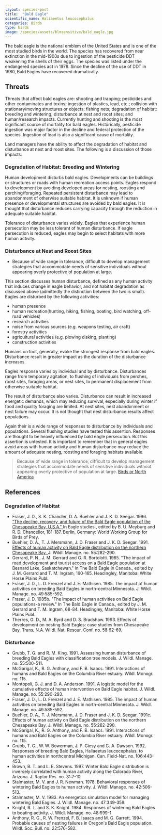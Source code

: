 ```yaml
---
layout: species-post
title:  "Bald Eagle"
scientific_name: Haliaeetus leucocephalus
categories: Birds
type: birds
image: /species/assets/blmsensitive/bald_eagle.jpg
---
```

The bald eagle is the national emblem of the United States and is one of the most studied birds in the world.  The species has recovered from near extinction in the mid-1900s due to ingestion of the pesticide DDT weakening the shells of their eggs. The species was listed under the endangered species act in 1978. Since the decline of the use of DDT in 1980, Bald Eagles have recovered dramatically.

## Threats
Threats that affect bald eagles are: shooting and trapping; pesticides and other contaminates and toxins; ingestion of plastics, lead, etc.; collision with stationary/moving structures or objects; fishing nets; degradation of habitat: breeding and wintering; disturbance at nest and roost sites; and human/research impacts.  Currently hunting and shooting is the most significant source of mortality for bald eagles. Historically, pesticide ingestion was major factor in the decline and federal protection of the species. Ingestion of lead is also a significant cause of mortality.

Land managers have the ability to affect the degradation of habitat and disturbance at nest and roost sites.  The following is a discussion of those impacts.

### Degradation of Habitat: Breeding and Wintering
Human development disturbs bald eagles. Developments can be buildings or structures or roads with human recreation access points. Eagles respond to development by avoiding developed areas for nesting, roosting and perching/foraging.  Repeated persistent disturbance may lead to abandonment of otherwise suitable habitat. It is unknown if human presence or developmental structures are avoided by bald eagles. It is thought that disturbance reduces carrying capacity through the reduction in adequate suitable habitat.

Tolerance of disturbance varies widely. Eagles that experience human persecution may be less tolerant of human disturbance. If eagle persecution is reduced, eagles may begin to select habitats with more human activity.

### Disturbance at Nest and Roost Sites



* Because of wide range in tolerance, difficult to develop management strategies that accommodate needs of sensitive individuals without appearing overly protective of population at large.

This section discusses human disturbance, defined as any human activity that induces change in eagle behavior, and not habitat degradation as discussed above (admittedly the distinction between the two is small). Eagles are disturbed by the following activities:
* human presence
* human recreation(hunting, hiking, fishing, boating, bird watching, off-road vehicles)
* research activities
* noise from various sources (e.g. weapons testing, air craft)
* forestry activities
* agricultural activities (e.g. plowing disking, planting)
* construction activities

Humans on foot, generally, evoke the strongest response from bald eagles. Disturbance result in greater impact as the duration of the disturbance increases.

Eagles response varies by individual and by disturbance.  Disturbances range from temporary agitation, to flushing of individuals from perches, roost sites, foraging areas, or nest sites, to permanent displacement from otherwise suitable habitat.

The result of disturbance also varies. Disturbance can result in increased energetic demands, which may reducing survival, especially during winter if food and quality foraging are limited. At nest sites, nest abandonment or nest failure may occur.  It is not thought that nest disturbance results affect populations.

Again their is a wide range of responses to disturbance by individuals and populations. Several flushing studies have tested this assertion. Responses are thought to be heavily influenced by bald eagle persecution.  But this assertion is untested. It is important to remember that in general eagles avoid areas with human activity and human disturbance may reduce the amount of adequate nesting, roosting and foraging habitats available.

> Because of wide range in tolerance, difficult to develop management strategies that accommodate needs of sensitive individuals without appearing overly protective of population at large. [Birds or North America](https://birdsna.org/Species-Account/bna/species/baleag/conservation)


## References

### Degradation of Habitat
* Fraser, J. D., S. K. Chandler, D. A. Buehler and J. K. D. Seegar. 1996. ["The decline, recovery, and future of the Bald Eagle population of the Chesapeake Bay, U.S.A." ](http://www.raptors-international.org/book/eagle_studies_1996/Fraser_Sheri_1996_181-187.pdf) In Eagle studies., edited by B. U. Meyburg and R. D. Chancellor, 181-187. Berlin, Germany: World Working Group for Birds of Prey.
* Buehler, D. A., T. J. Mersmann, J. D. Fraser and J. K. D. Seegar. 1991. [ Effects of human activity on Bald Eagle distribution on the northern Chesapeake Bay.  ](https://www.jstor.org/stable/3809151?socuuid=06f1d35c-edb7-4327-b6cf-0f3345e285af&socplat=email) J. Wildl. Manage. no. 55:282-290.
* Gerrard, P. N., J. M. Gerrard and G. R. Bortolotti. 1985. "The impact of road development and tourist access on a Bald Eagle population at Besnard Lake, Saskatchewan." In The Bald Eagle in Canada., edited by J. M. Gerrard and T. M. Ingram, 160-165. Headingley, Manitoba: White Horse Plains Publ.
* Fraser, J. D., L. D. Frenzel and J. E. Mathisen. 1985. The impact of human activities on breeding Bald Eagles in north-central Minnesota. J. Wildl. Manage. no. 49:585-592.
* Fraser, J. D. 1985b. "The impact of human activities on Bald Eagle populations-a review." In The Bald Eagle in Canada., edited by J. M. Gerrard and T. M. Ingram, 68-84. Headingley, Manitoba: White Horse Plains Publ.
* Therres, G. D., M. A. Byrd and D. S. Bradshaw. 1993. Effects of development on nesting Bald Eagles: case studies from Chesapeake Bay. Trans. N.A. Wildl. Nat. Resour. Conf. no. 58:62-69.

### Disturbance
* Grubb, T. G. and R. M. King. 1991. Assessing human disturbance of breeding Bald Eagles with classification tree models. J. Wildl. Manage. no. 55:500-511.
* McGarigal, K., R. G. Anthony, and F. B. Isaacs. 1991. Interactions of humans and Bald Eagles on the Columbia River estuary. Wildl. Monogr. no. 115.
* Montopoli, G. J. and D. A. Anderson. 1991. A logistic model for the cumulative effects of human intervention on Bald Eagle habitat. J. Wildl. Manage. no. 55:290-293.
* Fraser, J. D., L. D. Frenzel and J. E. Mathisen. 1985. The impact of human activities on breeding Bald Eagles in north-central Minnesota. J. Wildl. Manage. no. 49:585-592.
* Buehler, D. A., T. J. Mersmann, J. D. Fraser and J. K. D. Seegar. 1991c. Effects of human activity on Bald Eagle distribution on the northern Chesapeake Bay. J. Wildl. Manage. no. 55:282-290.
* McGarigal, K., R. G. Anthony, and F. B. Isaacs. 1991. Interactions of humans and Bald Eagles on the Columbia River estuary. Wildl. Monogr. no. 115.
* Grubb, T. G., W. W. Bowerman, J. P. Giesy and G. A. Dawson. 1992. Responses of breeding Bald Eagles, Haliaeetus leucocephalus, to human activities in northcentral Michigan. Can. Field-Nat. no. 106:443-453.
* Brown, B. T. and L. E. Stevens. 1997. Winter Bald Eagle distribution is inversely correlated with human activity along the Colorado River, Arizona. J. Raptor Res. no. 31:7-10.
* Stalmaster, M. V. and J. R. Newman. 1978. Behavioral responses of wintering Bald Eagles to human activity. J. Wildl. Manage. no. 42:506-513.
* Stalmaster, M. V. 1983. An energetics simulation model for managing wintering Bald Eagles. J. Wildl. Manage. no. 47:349-359.
* Knight, R. L. and S. K. Knight. 1984. Responses of wintering Bald Eagles to boating activity. J. Wildl. Manage. no. 48:999-1.
* Anthony, R. G., R. W. Frenzel, F. B. Isaacs and M. G. Garrett. 1994. Probable causes of nesting failures in Oregon's Bald Eagle population. Wildl. Soc. Bull. no. 22:576-582.
